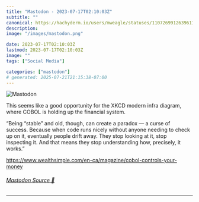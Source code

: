 ```yaml
---
title: "Mastodon - 2023-07-17T02:10:03Z"
subtitle: ""
canonical: https://hachyderm.io/users/mweagle/statuses/110726991263961188
description:
image: "/images/mastodon.png"

date: 2023-07-17T02:10:03Z
lastmod: 2023-07-17T02:10:03Z
image: ""
tags: ["Social Media"]

categories: ["mastodon"]
# generated: 2025-07-21T21:15:38-07:00
---
```

![Mastodon](/images/mastodon.png)

<p>This seems like a good opportunity for the XKCD modern infra diagram, where COBOL is holding up the financial system. </p><p>“Being “stable” and old, though, can create a paradox — a curse of success. Because when code runs nicely without anyone needing to check up on it, eventually people drift away. They stop looking at it, stop inspecting it. And that means they stop understanding how, precisely, it works.”</p><p><a href="https://www.wealthsimple.com/en-ca/magazine/cobol-controls-your-money" target="_blank" rel="nofollow noopener noreferrer" translate="no"><span class="invisible">https://www.</span><span class="ellipsis">wealthsimple.com/en-ca/magazin</span><span class="invisible">e/cobol-controls-your-money</span></a></p>


###### [Mastodon Source 🐘](https://hachyderm.io/@mweagle/110726991263961188)

___
